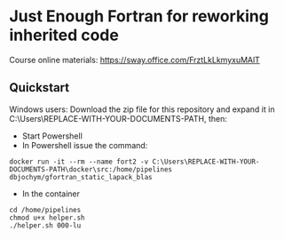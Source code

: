 # Just Enough Fortran for reworking inherited code

Course online materials:
https://sway.office.com/FrztLkLkmyxuMAlT

## Quickstart
Windows users: 
Download the zip file for this repository and expand it in C:\Users\REPLACE-WITH-YOUR-DOCUMENTS-PATH, then:

* Start Powershell
* In Powershell issue the command:

```
docker run -it --rm --name fort2 -v C:\Users\REPLACE-WITH-YOUR-DOCUMENTS-PATH\docker\src:/home/pipelines dbjochym/gfortran_static_lapack_blas
```

* In the container

```
cd /home/pipelines
chmod u+x helper.sh
./helper.sh 000-lu
```
